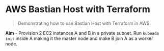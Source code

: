 # AWS Bastian Host with Terraform
> Demonstrating how to use Bastian Host with Terraform in AWS.

**Aim** - Provision 2 EC2 instances A and B in a private subnet. Run `kubeadm init` inside A making it the master node and make B join A as a worker node.
